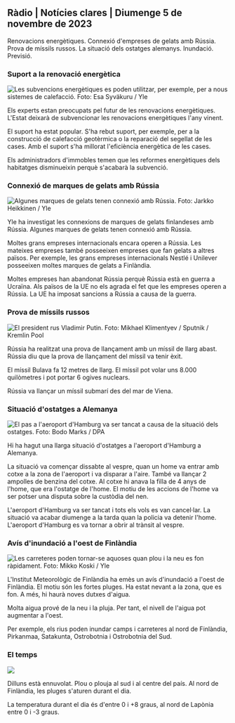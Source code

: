 ## Ràdio \| Notícies clares \| Diumenge 5 de novembre de 2023

Renovacions energètiques. Connexió d'empreses de gelats amb Rússia. Prova de míssils russos. La situació dels ostatges alemanys. Inundació. Previsió.

### Suport a la renovació energètica

![Les subvencions energètiques es poden utilitzar, per exemple, per a nous sistemes de calefacció. Foto: Esa Syväkuru / Yle](https://images.cdn.yle.fi/image/upload/c_crop,h_3349,w_5954,x_0,y_325/ar_1.7777777777777777,c_fill,g_faces,h_1270,w_1270.q_auto:eco/f_auto/fl_lossy/v1676637402/39-107442463ef747ea1acd)

Els experts estan preocupats pel futur de les renovacions energètiques. L'Estat deixarà de subvencionar les renovacions energètiques l'any vinent.

El suport ha estat popular. S'ha rebut suport, per exemple, per a la construcció de calefacció geotèrmica o la reparació del segellat de les cases. Amb el suport s'ha millorat l'eficiència energètica de les cases.

Els administradors d'immobles temen que les reformes energètiques dels habitatges disminueixin perquè s'acabarà la subvenció.

### Connexió de marques de gelats amb Rússia

![Algunes marques de gelats tenen connexió amb Rússia. Foto: Jarkko Heikkinen / Yle](https://images.cdn.yle.fi/image/upload/c_crop,h_2268,w_4031,x_0,y_0/ar_1.7777777777777777,c_fill,g_faces,h_671.0,w_1201.q_auto:eco/f_auto/fl_lossy/v1682321321/39-110323664462e3b6fb8b)

Yle ha investigat les connexions de marques de gelats finlandeses amb Rússia. Algunes marques de gelats tenen connexió amb Rússia.

Moltes grans empreses internacionals encara operen a Rússia. Les mateixes empreses també posseeixen empreses que fan gelats a altres països. Per exemple, les grans empreses internacionals Nestlé i Unilever posseeixen moltes marques de gelats a Finlàndia.

Moltes empreses han abandonat Rússia perquè Rússia està en guerra a Ucraïna. Als països de la UE no els agrada el fet que les empreses operen a Rússia. La UE ha imposat sancions a Rússia a causa de la guerra.

### Prova de míssils russos

![El president rus Vladimir Putin. Foto: Mikhael Klimentyev / Sputnik / Kremlin Pool](https://images.cdn.yle.fi/image/upload/c_crop,h_4519,w_8034,x_16,y_238/ar_1.7777777777777777,c_fill,g_12_faces,h_16_face.0/q_auto:eco/f_auto/fl_lossy/v1678982359/39-108632664133bfc2dc51)

Rússia ha realitzat una prova de llançament amb un míssil de llarg abast. Rússia diu que la prova de llançament del míssil va tenir èxit.

El míssil Bulava fa 12 metres de llarg. El míssil pot volar uns 8.000 quilòmetres i pot portar 6 ogives nuclears.

Rússia va llançar un míssil submarí des del mar de Viena.

### Situació d'ostatges a Alemanya

![El pas a l'aeroport d'Hamburg va ser tancat a causa de la situació dels ostatges. Foto: Bodo Marks / DPA](https://images.cdn.yle.fi/image/upload/c_crop,h_2703,w_4806,x_0,y_500/ar_1.777777777777777,c_fill,g_faces,h_675,w_1200.0/d_1_1.777777777777777q_auto:eco/f_auto/fl_lossy/v1699181525/39-11959676547736ea1bc0)

Hi ha hagut una llarga situació d'ostatges a l'aeroport d'Hamburg a Alemanya.

La situació va començar dissabte al vespre, quan un home va entrar amb cotxe a la zona de l'aeroport i va disparar a l'aire. També va llançar 2 ampolles de benzina del cotxe. Al cotxe hi anava la filla de 4 anys de l'home, que era l'ostatge de l'home. El motiu de les accions de l'home va ser potser una disputa sobre la custòdia del nen.

L'aeroport d'Hamburg va ser tancat i tots els vols es van cancel·lar. La situació va acabar diumenge a la tarda quan la policia va detenir l'home. L'aeroport d'Hamburg es va tornar a obrir al trànsit al vespre.

### Avís d'inundació a l'oest de Finlàndia

![Les carreteres poden tornar-se aquoses quan plou i la neu es fon ràpidament. Foto: Mikko Koski / Yle](https://images.cdn.yle.fi/image/upload/c_crop,h_3078,w_5472,x_0,y_218/ar_1.7777777777777777,c_fill,g_faces,h_675/0_r1201.q_auto:eco/f_auto/fl_lossy/v1697618867/39-11828126521489e76d51)

L'Institut Meteorològic de Finlàndia ha emès un avís d'inundació a l'oest de Finlàndia. El motiu són les fortes pluges. Ha estat nevant a la zona, que es fon. A més, hi haurà noves dutxes d'aigua.

Molta aigua prové de la neu i la pluja. Per tant, el nivell de l'aigua pot augmentar a l'oest.

Per exemple, els rius poden inundar camps i carreteres al nord de Finlàndia, Pirkanmaa, Satakunta, Ostrobotnia i Ostrobotnia del Sud.

### El temps

![](https://images.cdn.yle.fi/image/upload/c_crop,h_1080,w_1919,x_0,y_0/ar_1.777777777777777,c_fill,g_faces,h_675,w_1200/dpr_auto1eco.0/dpr_1eco:0/dpr_autof_auto/fl_lossy/v1699200945/39-11960206547bf95c98f5)

Dilluns està ennuvolat. Plou o plouja al sud i al centre del país. Al nord de Finlàndia, les pluges s'aturen durant el dia.

La temperatura durant el dia és d'entre 0 i +8 graus, al nord de Lapònia entre 0 i -3 graus.
